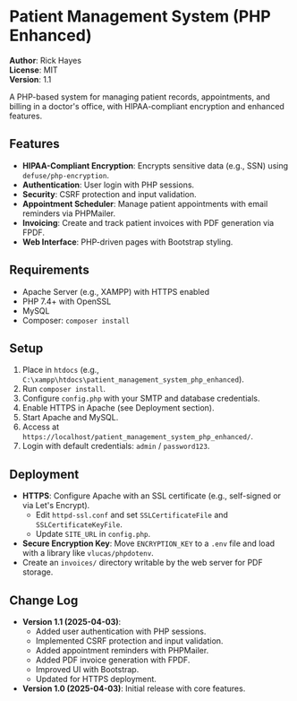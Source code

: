 # Patient Management System (PHP Enhanced)

**Author**: Rick Hayes  
**License**: MIT  
**Version**: 1.1  

A PHP-based system for managing patient records, appointments, and billing in a doctor's office, with HIPAA-compliant encryption and enhanced features.

## Features
- **HIPAA-Compliant Encryption**: Encrypts sensitive data (e.g., SSN) using `defuse/php-encryption`.
- **Authentication**: User login with PHP sessions.
- **Security**: CSRF protection and input validation.
- **Appointment Scheduler**: Manage patient appointments with email reminders via PHPMailer.
- **Invoicing**: Create and track patient invoices with PDF generation via FPDF.
- **Web Interface**: PHP-driven pages with Bootstrap styling.

## Requirements
- Apache Server (e.g., XAMPP) with HTTPS enabled
- PHP 7.4+ with OpenSSL
- MySQL
- Composer: `composer install`

## Setup
1. Place in `htdocs` (e.g., `C:\xampp\htdocs\patient_management_system_php_enhanced`).
2. Run `composer install`.
3. Configure `config.php` with your SMTP and database credentials.
4. Enable HTTPS in Apache (see Deployment section).
5. Start Apache and MySQL.
6. Access at `https://localhost/patient_management_system_php_enhanced/`.
7. Login with default credentials: `admin` / `password123`.

## Deployment
- **HTTPS**: Configure Apache with an SSL certificate (e.g., self-signed or via Let's Encrypt).
  - Edit `httpd-ssl.conf` and set `SSLCertificateFile` and `SSLCertificateKeyFile`.
  - Update `SITE_URL` in `config.php`.
- **Secure Encryption Key**: Move `ENCRYPTION_KEY` to a `.env` file and load with a library like `vlucas/phpdotenv`.
- Create an `invoices/` directory writable by the web server for PDF storage.

## Change Log
- **Version 1.1 (2025-04-03)**:
  - Added user authentication with PHP sessions.
  - Implemented CSRF protection and input validation.
  - Added appointment reminders with PHPMailer.
  - Added PDF invoice generation with FPDF.
  - Improved UI with Bootstrap.
  - Updated for HTTPS deployment.
- **Version 1.0 (2025-04-03)**: Initial release with core features.

